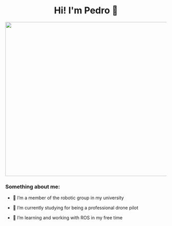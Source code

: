 <h1 align="center">Hi! I'm Pedro 👋 </h1>

<p align="center">
    <img width="680" height="480" src="https://github.com/araujopedrop/araujopedrop/assets/5003164/9448b89b-3bfd-4509-8579-fb13972d5465">
</p>

<h3>Something about me: </h3>

- 👯 I’m a member of the robotic group in my university

- 🌱 I’m currently studying for being a professional drone pilot

- 🤔 I’m learning and working with ROS in my free time



<!--
**araujopedrop/araujopedrop** is a ✨ _special_ ✨ repository because its `README.md` (this file) appears on your GitHub profile.

Here are some ideas to get you started:

- 🔭 I’m currently working on ...
- 🌱 I’m currently learning ...
- 👯 I’m looking to collaborate on ...
- 🤔 I’m looking for help with ...
- 💬 Ask me about ...
- 📫 How to reach me: ...
- 😄 Pronouns: ...
- ⚡ Fun fact: ...
-->
